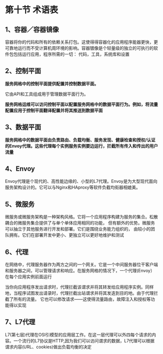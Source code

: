 # **第十节 术语表**

## **1、容器／容器镜像**

容器将你的代码和所有的依赖关系打包。这使得得容器化的应用程序能器更快，更可靠地运行而不受计算机周环境的影响。容器镀像是个轻量级的独立的可执行的软件包包括运行应用，程序所需的一切： 代码，工具，系统库和设置


## **2、控制平面** 

**服务网格中的控制平面提供配置并控制数据平面。**


它由API和工具组成用于管理数据平面行为。

**服务网格运维可以访问控制平面以配置服务网格中的数据平面行为。例如，将流量配置应用于控制平面翻译配置并将其推送到数据平面**


## **3、数据平面** 

**服务网格中的数据平面由负责路由、负载均衡、服务发现、健康检查和授权/认证的Envoy代理。这些代理每个实例服务实例要边运行，拦截所有传入和传出的用户流量**

## **4、Envoy**

Envoy代理是个现代的、高性能边缘的、小型的L7代理。Envoy是为大型现代面向服务架构设计的。它可以与Nginx和HAproxy等软件负截均街器相媲美。 

## **5、微服务**

微服务或微服务架构是一种架构风格。它将一个应用程序构建为服务的集合。松散耦合的微服务集合提供了与单个单体应用相同的功能， 但有额外的优势。微服务可以抽立于其他服务进行开发和部署。它们是围绕业务能力组织的， 由较小的团队拥有。它们在部署开发中更小、更独立可以更好地维护和测试 

## **6、代理** 

在网络中，代理服务器作为两方之间的一个网关。它是一个中间服务器位干客户端和服务器之间，可以管理请求和响应。在服务网格的情况下，一个代理(Envoy）在每个应用实例前面运行

当你向应用程序发出请求时，代理拦截该谓求并将其转发给应用程序实例。同样地，当程序试图发出请录时，代理拦截出站谓求并将其发迭到目的地。由于代理拦截了所有的流量。 它也可以修改请求——这使得流量路由，故障注入和授权等功能得以实现


## **7、L7代理** 

L7(第七层)代理在OSI引模型的应用层工作。在这一层代理可以外四每个请求的内容。一个流行的L7协议是HTTP,因为我们可以访问谓求的数据，L7代理可以根据谓求内容(URL、cookies)做出负载均衡的决定 









